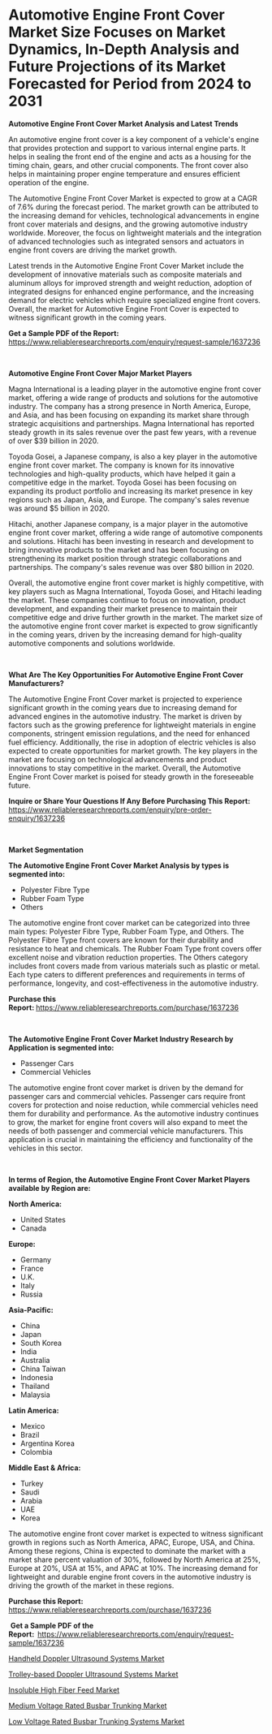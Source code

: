 <p><h1>Automotive Engine Front Cover Market Size Focuses on Market Dynamics, In-Depth Analysis and Future Projections of its Market Forecasted for Period from 2024 to 2031</h1></p><p><strong>Automotive Engine Front Cover Market Analysis and Latest Trends</strong></p>
<p><p>An automotive engine front cover is a key component of a vehicle's engine that provides protection and support to various internal engine parts. It helps in sealing the front end of the engine and acts as a housing for the timing chain, gears, and other crucial components. The front cover also helps in maintaining proper engine temperature and ensures efficient operation of the engine.</p><p>The Automotive Engine Front Cover Market is expected to grow at a CAGR of 7.6% during the forecast period. The market growth can be attributed to the increasing demand for vehicles, technological advancements in engine front cover materials and designs, and the growing automotive industry worldwide. Moreover, the focus on lightweight materials and the integration of advanced technologies such as integrated sensors and actuators in engine front covers are driving the market growth.</p><p>Latest trends in the Automotive Engine Front Cover Market include the development of innovative materials such as composite materials and aluminum alloys for improved strength and weight reduction, adoption of integrated designs for enhanced engine performance, and the increasing demand for electric vehicles which require specialized engine front covers. Overall, the market for Automotive Engine Front Cover is expected to witness significant growth in the coming years.</p></p>
<p><strong>Get a Sample PDF of the Report:&nbsp;</strong> <a href="https://www.reliableresearchreports.com/enquiry/request-sample/1637236">https://www.reliableresearchreports.com/enquiry/request-sample/1637236</a></p>
<p>&nbsp;</p>
<p><strong>Automotive Engine Front Cover Major Market Players</strong></p>
<p><p>Magna International is a leading player in the automotive engine front cover market, offering a wide range of products and solutions for the automotive industry. The company has a strong presence in North America, Europe, and Asia, and has been focusing on expanding its market share through strategic acquisitions and partnerships. Magna International has reported steady growth in its sales revenue over the past few years, with a revenue of over $39 billion in 2020.</p><p>Toyoda Gosei, a Japanese company, is also a key player in the automotive engine front cover market. The company is known for its innovative technologies and high-quality products, which have helped it gain a competitive edge in the market. Toyoda Gosei has been focusing on expanding its product portfolio and increasing its market presence in key regions such as Japan, Asia, and Europe. The company's sales revenue was around $5 billion in 2020.</p><p>Hitachi, another Japanese company, is a major player in the automotive engine front cover market, offering a wide range of automotive components and solutions. Hitachi has been investing in research and development to bring innovative products to the market and has been focusing on strengthening its market position through strategic collaborations and partnerships. The company's sales revenue was over $80 billion in 2020.</p><p>Overall, the automotive engine front cover market is highly competitive, with key players such as Magna International, Toyoda Gosei, and Hitachi leading the market. These companies continue to focus on innovation, product development, and expanding their market presence to maintain their competitive edge and drive further growth in the market. The market size of the automotive engine front cover market is expected to grow significantly in the coming years, driven by the increasing demand for high-quality automotive components and solutions worldwide.</p></p>
<p>&nbsp;</p>
<p><strong>What Are The Key Opportunities For Automotive Engine Front Cover Manufacturers?</strong></p>
<p><p>The Automotive Engine Front Cover market is projected to experience significant growth in the coming years due to increasing demand for advanced engines in the automotive industry. The market is driven by factors such as the growing preference for lightweight materials in engine components, stringent emission regulations, and the need for enhanced fuel efficiency. Additionally, the rise in adoption of electric vehicles is also expected to create opportunities for market growth. The key players in the market are focusing on technological advancements and product innovations to stay competitive in the market. Overall, the Automotive Engine Front Cover market is poised for steady growth in the foreseeable future.</p></p>
<p><strong>Inquire or Share Your Questions If Any Before Purchasing This Report:</strong> <a href="https://www.reliableresearchreports.com/enquiry/pre-order-enquiry/1637236">https://www.reliableresearchreports.com/enquiry/pre-order-enquiry/1637236</a></p>
<p>&nbsp;</p>
<p><strong>Market Segmentation</strong></p>
<p><strong>The Automotive Engine Front Cover Market Analysis by types is segmented into:</strong></p>
<p><ul><li>Polyester Fibre Type</li><li>Rubber Foam Type</li><li>Others</li></ul></p>
<p><p>The automotive engine front cover market can be categorized into three main types: Polyester Fibre Type, Rubber Foam Type, and Others. The Polyester Fibre Type front covers are known for their durability and resistance to heat and chemicals. The Rubber Foam Type front covers offer excellent noise and vibration reduction properties. The Others category includes front covers made from various materials such as plastic or metal. Each type caters to different preferences and requirements in terms of performance, longevity, and cost-effectiveness in the automotive industry.</p></p>
<p><strong>Purchase this Report:&nbsp;</strong><a href="https://www.reliableresearchreports.com/purchase/1637236">https://www.reliableresearchreports.com/purchase/1637236</a></p>
<p>&nbsp;</p>
<p><strong>The Automotive Engine Front Cover Market Industry Research by Application is segmented into:</strong></p>
<p><ul><li>Passenger Cars</li><li>Commercial Vehicles</li></ul></p>
<p><p>The automotive engine front cover market is driven by the demand for passenger cars and commercial vehicles. Passenger cars require front covers for protection and noise reduction, while commercial vehicles need them for durability and performance. As the automotive industry continues to grow, the market for engine front covers will also expand to meet the needs of both passenger and commercial vehicle manufacturers. This application is crucial in maintaining the efficiency and functionality of the vehicles in this sector.</p></p>
<p>&nbsp;</p>
<p><strong>In terms of Region, the Automotive Engine Front Cover Market Players available by Region are:</strong></p>
<p>
    <p> <strong> North America: </strong>
        <ul>
            <li>United States</li>
            <li>Canada</li>
        </ul>
        </p> 
    <p> <strong> Europe: </strong>
        <ul>
            <li>Germany</li>
            <li>France</li>
            <li>U.K.</li>
            <li>Italy</li>
            <li>Russia</li>
        </ul>
        </p> 
    <p> <strong> Asia-Pacific: </strong>
        <ul>
            <li>China</li>
            <li>Japan</li>
            <li>South Korea</li>
            <li>India</li>
            <li>Australia</li>
            <li>China Taiwan</li>
            <li>Indonesia</li>
            <li>Thailand</li>
            <li>Malaysia</li>
        </ul>
        </p> 
    <p> <strong> Latin America: </strong>
        <ul>
            <li>Mexico</li>
            <li>Brazil</li>
            <li>Argentina Korea</li>
            <li>Colombia</li>
        </ul>
        </p> 
    <p> <strong> Middle East & Africa: </strong>
        <ul>
            <li>Turkey</li>
            <li>Saudi</li>
            <li>Arabia</li>
            <li>UAE</li>
            <li>Korea</li>
        </ul>
    </p>
    </p>
<p><p>The automotive engine front cover market is expected to witness significant growth in regions such as North America, APAC, Europe, USA, and China. Among these regions, China is expected to dominate the market with a market share percent valuation of 30%, followed by North America at 25%, Europe at 20%, USA at 15%, and APAC at 10%. The increasing demand for lightweight and durable engine front covers in the automotive industry is driving the growth of the market in these regions.</p></p>
<p><strong>Purchase this Report: </strong><a href="https://www.reliableresearchreports.com/purchase/1637236">https://www.reliableresearchreports.com/purchase/1637236</a></p>
<p>&nbsp;<strong>Get a Sample PDF of the Report:&nbsp;&nbsp;</strong><a href="https://www.reliableresearchreports.com/enquiry/request-sample/1637236">https://www.reliableresearchreports.com/enquiry/request-sample/1637236</a></p>
<p><strong></strong></p>
<p><p><a href="https://github.com/sonuprakash1/Market-Research-Report-List-1/blob/main/handheld-doppler-ultrasound-systems-market.md">Handheld Doppler Ultrasound Systems Market</a></p><p><a href="https://github.com/jhcraigie/Market-Research-Report-List-1/blob/main/trolley-based-doppler-ultrasound-systems-market.md">Trolley-based Doppler Ultrasound Systems Market</a></p><p><a href="https://github.com/aliciawhite5576/Market-Research-Report-List-3/blob/main/insoluble-high-fiber-feed-market.md">Insoluble High Fiber Feed Market</a></p><p><a href="https://github.com/Whitneyboyettebo9kiw7yr13/Market-Research-Report-List-1/blob/main/medium-voltage-rated-busbar-trunking-market.md">Medium Voltage Rated Busbar Trunking Market</a></p><p><a href="https://github.com/laholand/Market-Research-Report-List-1/blob/main/low-voltage-rated-busbar-trunking-systems-market.md">Low Voltage Rated Busbar Trunking Systems Market</a></p></p>